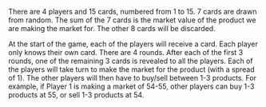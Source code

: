 There are 4 players and 15 cards, numbered from 1 to 15. 7 cards are drawn from random. The sum of the 7 cards is the market value of the product we are making the market for. The other 8 cards will be discarded.

At the start of the game, each of the players will receive a card. Each player only knows their own card. There are 4 rounds. After each of the first 3 rounds, one of the remaining 3 cards is revealed to all the players. Each of the players will take turn to make the market for the product (with a spread of 1). The other players will then have to buy/sell between 1-3 products. For example, if Player 1 is making a market of 54-55, other players can buy 1-3 products at 55, or sell 1-3 products at 54.
